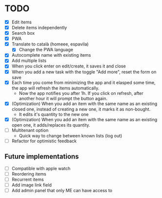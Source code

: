 # TODO

- [x] Edit items
- [x] Delete items independently
- [x] Search box
- [x] PWA
- [x] Translate to català (homeee, espavila)
  - [x] Change the PWA language
- [x] Autocomplete name with existing items
- [x] Add multiple lists
- [x] When you click enter on edit/create, it saves it and close
- [x] When you add a new task with the toggle "Add more", reset the form on save
- [x] Each time you come from minimizing the app and it elasped some time, the app will refresh the items automatically.
  - Now the app notifies you after 1h. If you click on refresh, after another hour it will prompt the button again.
- [x] (Optimization) When you add an item with the same name as an existing closed one, instead of creating a new one, it marks it as non-bought.
  - It edits it's quantity to the new one
- [x] (Optimization) When you add an item with the same name as an existing open one, it adds/replaces its quantity.
- [ ] Multitenant option
  - Quick way to change between known lists (log out)
- [ ] Refactor for optimistic feedback

## Future implementations

- [ ] Compatible with apple watch
- [ ] Reordering items
- [ ] Recurrent items
- [ ] Add image link field
- [ ] Add admin panel that only ME can have access to
